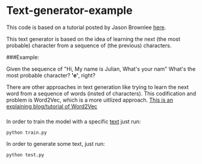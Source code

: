 # Text-generator-example

This code is based on a tutorial posted by Jason Brownlee [here](https://machinelearningmastery.com/text-generation-lstm-recurrent-neural-networks-python-keras/).

This text generator is based on the idea of learning the next (the most probable) character from a sequence of (the previous) characters.


###Example: 


Given the sequence of "Hi, My name is Julian, What's your nam"
What's the most probable character? **'e'**, right?

There are other approaches in text generation like trying to learn the next word from a sequence of words (insted of characters). This codification and problem is Word2Vec, which is a more uitlized approach. [This is an explaining blog/tutorial of Word2Vec](http://adventuresinmachinelearning.com/word2vec-tutorial-tensorflow/)

###
In order to train the model with a specific [text](./text) just run:
```
python train.py
```

In order to generate some text, just run:
```
python test.py
```
